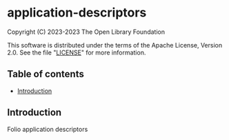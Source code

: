 # application-descriptors

Copyright (C) 2023-2023 The Open Library Foundation

This software is distributed under the terms of the Apache License,
Version 2.0. See the file "[LICENSE](LICENSE)" for more information.

## Table of contents

* [Introduction](#introduction)

## Introduction

Folio application descriptors
